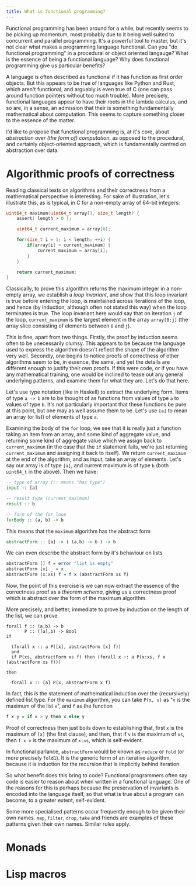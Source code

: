 ```yaml
---
title: What is functional programming?
---
```


Functional programming has been around for a while, but recently seems to be picking up momentum, most probably due to it being well suited to concurrent and parallel programming. It's a powerful tool to master, but it's not clear what makes a programming language functional. Can you "do functional programming" in a procedural or object oriented langauge? What is the essence of being a functional language? Why does functional programming give us particular benefits?

A language is often described as functional if it has function as first order objects. But this appears to be true of languages like Python and Rust, which aren't functional, and arguably is even true of C (one can pass around function pointers without too much trouble). More precisely, functional languages appear to have their roots in the lambda calculus, and so are, in a sense, an admission that their is something fundamentally mathematical about computation. This seems to capture something closer to the essence of the matter.

I'd like to propose that functional programming is, at it's core, about _abstraction over (the form of) computation_, as opposed to the procedural, and certainly object-oriented approach, which is fundamentally centred on abstraction over data.

# Algorithmic proofs of correctness

Reading classical texts on algorithms and their correctness from a mathematical perspective is interesting. For sake of illustration, let's illustrate this, as is typical, in C for a non-empty array of 64-bit integers:

```C
uint64_t maximum(uint64_t array[], size_t length) {
    assert( length > 0 );

	uint64_t current_maximum = array[0];

	for(size_t i = 1; i < length; ++i) {
		if(array[i] > current_maximum) {
			current_maximum = array[i];
		}
	}

	return current_maximum;
}
```

Classically, to prove this algorithm returns the maximum integer in a non-empty array, we establish a _loop invariant_, and show that this loop invariant is true before entering the loop, is maintained across iterations of the loop, and hence (by induction, although often not stated this way) when the loop terminates is true. The loop invariant here would say that on iteration `j` of the loop, `current_maximum` is the largest element in the array `array[0:j]` (the array slice consisting of elements between `0` and `j`).

This is fine, apart from two things. Firstly, the proof by induction seems often to be unecessarily clumsy. This appears to be because the language used to express the algorithm doesn't reflect the shape of the algorithm very well. Secondly, one begins to notice proofs of correctness of other algorithms seem to be, in essence, the same, and yet the details are different enough to justify their own proofs. If this were code, or if you have any mathematical training, one would be inclined to tease out any general underlying patterns, and examine them for what they are. Let's do that here.

Let's use type notation (like in Haskell) to extract the underlying form. Items of type `a -> b` are to be thought of as functions from values of type `a` to values of type `b`. It's not particularly important that these functions be pure at this point, but one may as well assume them to be. Let's use `[a]` to mean an array (or list) of elements of type `a`.

Examining the body of the `for` loop, we see that it is really just a function taking an item from an array, and some kind of aggregate value, and returning some kind of aggregate value which we assign back to `current_maximum` (in the case that the `if` statement fails, we're just returning `current_maximum` and assigning it back to itself). We return `current_maximum` at the end of the algorithm, and as input, take an array of elements. Let's say our array is of type `[a]`, and current maximum is of type `b` (both `uint64_t` in the above). Then we have:

```haskell
-- type of array (:: means "has type")
input :: [a]

-- result type (current_maximum)
result :: b

-- form of the for loop
forBody :: (a, b) -> b
```

This means that the `maximum` algorithm has the abstract form

```haskell
abstractForm :: [a] -> ( (a,b) -> b ) -> b
```

We can even describe the abstract form by it's behaviour on lists

```haskell
abstractForm [] f = error "list is empty"
abstractForm [x] _ = x
abstractForm (x:xs) f = f x (abstractForm xs f)
```

Now, the point of this exercise is we can now extract the essence of the correctness proof as a _theorem schema_, giving us a correctness proof which is abstract over the form of the maximum algorithm.

More precisely, and better, immediate to prove by induction on the length of the list, we can prove

```
forall f :: (a,b) -> b
       P :: ([a],b) -> Bool
if

  (forall x :: a P([x], abstractForm [x] f))
  and
  if P(xs, abstractForm xs f) then (forall x :: a P(x:xs, f x (abstractForm xs f)))

then

  forall x :: [a] P(x, abstractForm x f)
```

In fact, this _is_ the statement of mathematical induction over the (recursively) defined list type. For the `maximum` algorithm, you can take `P(x, v)` as "`v` is the maximum of the list `x`", and `f` as the function

```haskell
f x y = if x > y then x else y
```

Proof of correctness then just boils down to establishing that, first `x` is the maximum of `[x]` (the first clause), and then, that if `v` is the maximum of `xs`, then `f x v` is the maximum of `x:xs`, which is self-evident.

In functional parlance, `abstractForm` would be known as `reduce` or `fold` (or more precisely `fold1`). It is the generic form of an iterative algorithm, because it is induction for the recursion that is implicitly behind iteration.

So what benefit does this bring to code? Functional programmers often say code is easier to reason about when written in a functional language. One of the reasons for this is perhaps because the preservation of invariants is encoded into the language itself, so that what is true about a program can become, to a greater extent, self-evident.

Some more specialised patterns occur frequently enough to be given their own names. `map`, `filter`, `drop`, `take` and friends are examples of these patterns given their own names. Similar rules apply.

# Monads

# Lisp macros
